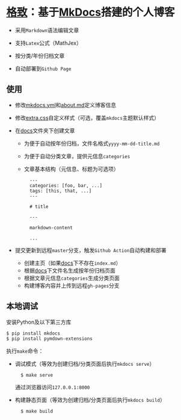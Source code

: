 
# [格致](https://dothinking.github.io/)：基于[MkDocs](https://www.mkdocs.org/)搭建的个人博客


* 采用`Markdown`语法编辑文章

* 支持`Latex`公式（MathJex）

* 按分类/年份归档文章

* 自动部署到`Github Page`


## 使用

- 修改[mkdocs.yml](./mkdocs.yml)和[about.md](./docs/about.md)定义博客信息

- 修改[extra.css](./docs/css/extra.css)自定义样式（可选，覆盖`mkdocs`主题默认样式）

- 在[docs](./docs)文件夹下创建文章

    - 为便于自动按年份归档，文件名格式`yyyy-mm-dd-title.md`
    - 为便于自动分类文章，提供元信息`categories`
    - 文章基本结构（元信息、标题为可选项）

            ---
            categories: [foo, bar, ...]
            tags: [this, that, ...]
            ---

            # title

            ---

            markdown-content

            ...

- 提交更新到远程`master`分支，触发`Github Action`自动构建和部署
    - 创建主页（如果[docs](./docs)下不存在`index.md`）
    - 根据[docs](./docs)下文件名生成按年份归档页面
    - 根据文章元信息`categories`生成分类页面
    - 构建博客内容并上传到远程`gh-pages`分支



## 本地调试

安装Python及以下第三方库

```bash
$ pip install mkdocs
$ pip install pymdown-extensions
```

执行`make`命令：


- 调试模式（等效为创建归档/分类页面后执行`mkdocs serve`）

        $ make serve

    通过浏览器访问`127.0.0.1:8000`

- 构建静态页面（等效为创建归档/分类页面后执行`mkdocs build`）

        $ make build